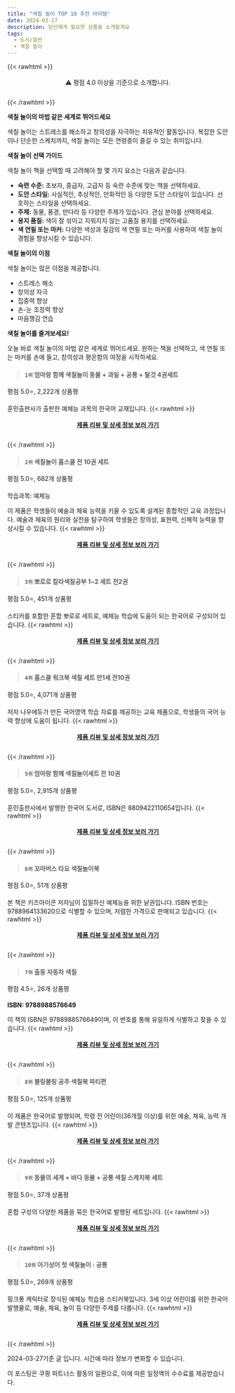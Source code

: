 ```yaml
---
title: "색칠 놀이 TOP 10 추천 아이템"
date: 2024-03-27
description: 당신에게 필요한 상품을 소개할게요
tags:
  - 도서/음반
  - 색칠 놀이
---
```

{{< rawhtml >}}<div class="toc" style="text-align: center; height: 50px; line-height: 2;">  <p>⚠️ 평점 4.0 이상을 기준으로 소개합니다.<br></p></div> {{< /rawhtml >}}

**색칠 놀이의 마법 같은 세계로 뛰어드세요**

색칠 놀이는 스트레스를 해소하고 창의성을 자극하는 치유적인 활동입니다. 복잡한 도안이나 단순한 스케치까지, 색칠 놀이는 모든 연령층이 즐길 수 있는 취미입니다.

**색칠 놀이 선택 가이드**

색칠 놀이 책을 선택할 때 고려해야 할 몇 가지 요소는 다음과 같습니다.

* **숙련 수준:** 초보자, 중급자, 고급자 등 숙련 수준에 맞는 책을 선택하세요.
* **도안 스타일:** 사실적인, 추상적인, 만화적인 등 다양한 도안 스타일이 있습니다. 선호하는 스타일을 선택하세요.
* **주제:** 동물, 풍경, 만다라 등 다양한 주제가 있습니다. 관심 분야를 선택하세요.
* **용지 품질:** 색이 잘 섞이고 지워지지 않는 고품질 용지를 선택하세요.
* **색 연필 또는 마커:** 다양한 색상과 질감의 색 연필 또는 마커를 사용하여 색칠 놀이 경험을 향상시킬 수 있습니다.

**색칠 놀이의 이점**

색칠 놀이는 많은 이점을 제공합니다.

* 스트레스 해소
* 창의성 자극
* 집중력 향상
* 손-눈 조정력 향상
* 마음챙김 연습

**색칠 놀이를 즐겨보세요!**

오늘 바로 색칠 놀이의 마법 같은 세계로 뛰어드세요. 원하는 책을 선택하고, 색 연필 또는 마커를 손에 들고, 창의성과 평온함의 여정을 시작하세요.


>#### `1위` 엄마랑 함께 색칠놀이 동물 + 과일 + 공룡 + 탈것 4권세트
평점 5.0⭐, 2,222개 상품평

훈민출판사가 출판한 예체능 과목의 한국어 교재입니다.
{{< rawhtml >}}<div class="toc" style="text-align: center; height: 50px; line-height: 2;"><p><b><a href="https://link.coupang.com/re/AFFSDP?lptag=AF5033054&pageKey=123181495&itemId=365116645&vendorItemId=3886652872&traceid=V0-153-5aff12ba9f91a8cb&requestid=20240327162738467052069053&token=31850B%7CGM">제품 리뷰 및 상세 정보 보러 가기</a></b><br></p> </div>{{< /rawhtml >}}

>#### `2위` 색칠놀이 홈스쿨 전 10권 세트
평점 5.0⭐, 682개 상품평

학습과목: 예체능

이 제품은 학생들이 예술과 체육 능력을 키울 수 있도록 설계된 종합적인 교육 과정입니다. 예술과 체육의 원리와 실천을 탐구하여 학생들은 창의성, 표현력, 신체적 능력을 향상시킬 수 있습니다.
{{< rawhtml >}}<div class="toc" style="text-align: center; height: 50px; line-height: 2;"><p><b><a href="https://link.coupang.com/re/AFFSDP?lptag=AF5033054&pageKey=2380575431&itemId=4152778494&vendorItemId=72136638570&traceid=V0-153-edc7462fcdfdf7fc&requestid=20240327162738467052069053&token=31850B%7CGM">제품 리뷰 및 상세 정보 보러 가기</a></b><br></p> </div>{{< /rawhtml >}}

>#### `3위` 뽀로로 칼라색칠공부 1~2 세트 전2권
평점 5.0⭐, 451개 상품평

스티커를 포함한 혼합 뽀로로 세트로, 예체능 학습에 도움이 되는 한국어로 구성되어 있습니다.
{{< rawhtml >}}<div class="toc" style="text-align: center; height: 50px; line-height: 2;"><p><b><a href="https://link.coupang.com/re/AFFSDP?lptag=AF5033054&pageKey=6795850605&itemId=16023920736&vendorItemId=83228244414&traceid=V0-153-5d067f131dc42c8c&requestid=20240327162738467052069053&token=31850B%7CGM">제품 리뷰 및 상세 정보 보러 가기</a></b><br></p> </div>{{< /rawhtml >}}

>#### `4위` 홈스쿨 워크북 색칠 세트 만1세 전10권
평점 5.0⭐, 4,071개 상품평

저자 나우에듀가 만든 국어영역 학습 자료를 제공하는 교육 제품으로, 학생들의 국어 능력 향상에 도움이 됩니다.
{{< rawhtml >}}<div class="toc" style="text-align: center; height: 50px; line-height: 2;"><p><b><a href="https://link.coupang.com/re/AFFSDP?lptag=AF5033054&pageKey=1930636983&itemId=16160350908&vendorItemId=83355993644&traceid=V0-153-5d29f507a7aeeacf&requestid=20240327162738467052069053&token=31850B%7CGM">제품 리뷰 및 상세 정보 보러 가기</a></b><br></p> </div>{{< /rawhtml >}}

>#### `5위` 엄마랑 함께 색칠놀이세트 전 10권
평점 5.0⭐, 2,915개 상품평

훈민출판사에서 발행한 한국어 도서로, ISBN은 8809422110654입니다.
{{< rawhtml >}}<div class="toc" style="text-align: center; height: 50px; line-height: 2;"><p><b><a href="https://link.coupang.com/re/AFFSDP?lptag=AF5033054&pageKey=123181478&itemId=365116597&vendorItemId=3886652751&traceid=V0-153-ca63f3f10e8872fb&requestid=20240327162738467052069053&token=31850B%7CGM">제품 리뷰 및 상세 정보 보러 가기</a></b><br></p> </div>{{< /rawhtml >}}

>#### `6위` 꼬마버스 타요 색칠놀이북
평점 5.0⭐, 51개 상품평

본 책은 키즈아이콘 저자님이 집필하신 예체능을 위한 낱권입니다. ISBN 번호는 9788964133620으로 식별할 수 있으며, 저렴한 가격으로 판매되고 있습니다.
{{< rawhtml >}}<div class="toc" style="text-align: center; height: 50px; line-height: 2;"><p><b><a href="https://link.coupang.com/re/AFFSDP?lptag=AF5033054&pageKey=229452975&itemId=727567258&vendorItemId=4855422680&traceid=V0-153-4ab92122ccc65617&requestid=20240327162738467052069053&token=31850B%7CGM">제품 리뷰 및 상세 정보 보러 가기</a></b><br></p> </div>{{< /rawhtml >}}

>#### `7위` 출동 자동차 색칠
평점 4.5⭐, 26개 상품평

**ISBN: 9788988576649**

이 책의 ISBN은 9788988576649이며, 이 번호를 통해 유일하게 식별하고 찾을 수 있습니다.
{{< rawhtml >}}<div class="toc" style="text-align: center; height: 50px; line-height: 2;"><p><b><a href="https://link.coupang.com/re/AFFSDP?lptag=AF5033054&pageKey=73142873&itemId=243777663&vendorItemId=3599856326&traceid=V0-153-b9af19935c866b2e&requestid=20240327162738467052069053&token=31850B%7CGM">제품 리뷰 및 상세 정보 보러 가기</a></b><br></p> </div>{{< /rawhtml >}}

>#### `8위` 블링블링 공주 색칠북 파티편
평점 5.0⭐, 125개 상품평

이 제품은 한국어로 발행되며, 학령 전 어린이(36개월 이상)를 위한 예술, 체육, 능력 개발 콘텐츠입니다.
{{< rawhtml >}}<div class="toc" style="text-align: center; height: 50px; line-height: 2;"><p><b><a href="https://link.coupang.com/re/AFFSDP?lptag=AF5033054&pageKey=6410736039&itemId=13747037211&vendorItemId=80997822640&traceid=V0-153-be089449b29e8022&requestid=20240327162738467052069053&token=31850B%7CGM">제품 리뷰 및 상세 정보 보러 가기</a></b><br></p> </div>{{< /rawhtml >}}

>#### `9위` 동물의 세계 + 바다 동물 + 공룡 색칠 스케치북 세트
평점 5.0⭐, 37개 상품평

혼합 구성의 다양한 제품을 묶은 한국어로 발행된 세트입니다.
{{< rawhtml >}}<div class="toc" style="text-align: center; height: 50px; line-height: 2;"><p><b><a href="https://link.coupang.com/re/AFFSDP?lptag=AF5033054&pageKey=6957405485&itemId=16924982158&vendorItemId=84102795076&traceid=V0-153-f362a7479ba377c9&requestid=20240327162738467052069053&token=31850B%7CGM">제품 리뷰 및 상세 정보 보러 가기</a></b><br></p> </div>{{< /rawhtml >}}

>#### `10위` 아기상어 첫 색칠놀이 : 공룡
평점 5.0⭐, 269개 상품평

핑크퐁 캐릭터로 장식된 예체능 학습용 스티커북입니다. 3세 이상 어린이를 위한 한국어 발행물로, 예술, 체육, 놀이 등 다양한 주제를 다룹니다.
{{< rawhtml >}}<div class="toc" style="text-align: center; height: 50px; line-height: 2;"><p><b><a href="https://link.coupang.com/re/AFFSDP?lptag=AF5033054&pageKey=7370340249&itemId=19010899503&vendorItemId=86135591951&traceid=V0-153-0fc75c2045c773c3&requestid=20240327162738467052069053&token=31850B%7CGM">제품 리뷰 및 상세 정보 보러 가기</a></b><br></p> </div>{{< /rawhtml >}}


2024-03-27기준 글 입니다.
시간에 따라 정보가 변화할 수 있습니다.

이 포스팅은 쿠팡 파트너스 활동의 일환으로, 이에 따른 일정액의 수수료를 제공받습니다.